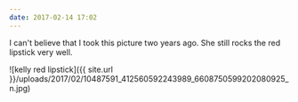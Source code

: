 ```yaml
---
date: 2017-02-14 17:02
---
```

I can't believe that I took this picture two years ago. She still rocks the red lipstick very well.

![kelly red lipstick]({{ site.url }}/uploads/2017/02/10487591_412560592243989_6608750599202080925_n.jpg)
